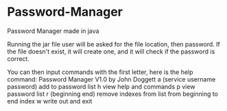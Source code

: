 # Password-Manager
Password Manager made in java

Running the jar file user will be asked for the file location, then password. If the file doesn't exist, it will create one,
and it will check if the password is correct. 

You can then input commands with the first letter, here is the help command:
Password Manager V1.0 by John Doggett
a (service username password) add to password list
h view help and commands
p view password list
r (beginning end) remove indexes from list from beginning to end index
w write out and exit
